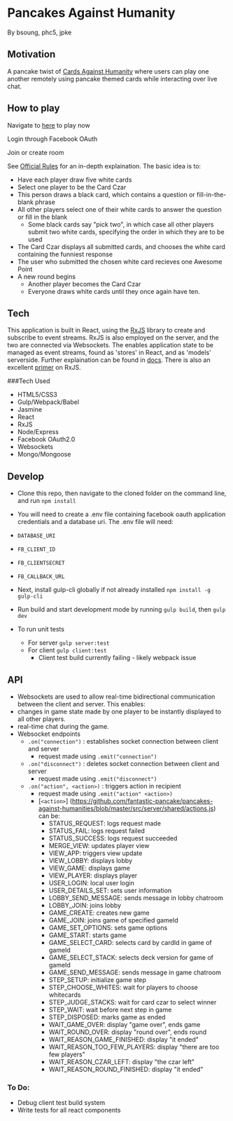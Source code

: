 # Pancakes Against Humanity
By bsoung, phc5, jpke

## Motivation
A pancake twist of [Cards Against Humanity](https://www.cardsagainsthumanity.com/) where users can play one another remotely using pancake themed cards while interacting over live chat.

## How to play
Navigate to [here](http://pah-cah.herokuapp.com) to play now

Login through Facebook OAuth

Join or create room

See [Official Rules](http://s3.amazonaws.com/cah/CAH_Rules.pdf) for an in-depth explaination. The basic idea is to:
- Have each player draw five white cards
- Select one player to be the Card Czar
- This person draws a black card, which contains a question or fill-in-the-blank phrase
- All other players select one of their white cards to answer the question or fill in the blank
  - Some black cards say "pick two", in which case all other players submit two white cards, specifying the order in which they are to be used
- The Card Czar displays all submitted cards, and chooses the white card containing the funniest response
- The user who submitted the chosen white card recieves one Awesome Point
- A new round begins
  - Another player becomes the Card Czar
  - Everyone draws white cards until they once again have ten.

## Tech
This application is built in React, using the [RxJS](https://github.com/Reactive-Extensions/RxJS) library to create and subscribe to event streams. RxJS is also employed on the server, and the two are connected via Websockets. The enables application state to be managed as event streams, found as 'stores' in React, and as 'models' serverside. Further explaination can be found in [docs](https://github.com/fantastic-pancake/pancakes-against-humanities/tree/master/docs). There is also an excellent [primer](https://gist.github.com/staltz/868e7e9bc2a7b8c1f754) on RxJS.

###Tech Used
- HTML5/CSS3
- Gulp/Webpack/Babel
- Jasmine
- React
- RxJS
- Node/Express
- Facebook OAuth2.0
- Websockets
- Mongo/Mongoose

## Develop
- Clone this repo, then navigate to the cloned folder on the command line, and run
  ```npm install```

- You will need to create a .env file containing facebook oauth application credentials and a database uri. The .env file will need:
 - ``DATABASE_URI``
 - ``FB_CLIENT_ID``
 - ``FB_CLIENTSECRET``
 - ``FB_CALLBACK_URL``

- Next, install gulp-cli globally if not already installed
  ```npm install -g gulp-cli```

- Run build and start development mode by running
  ```gulp build```, then
  ```gulp dev```

- To run unit tests
  - For server
    ```gulp server:test```
  - For client
    ```gulp client:test```
    - Client test build currently failing - likely webpack issue


## API
- Websockets are used to allow real-time bidirectional communication between the client and server. This enables:
 - changes in game state made by one player to be instantly displayed to all other players.
 - real-time chat during the game.
- Websocket endpoints
  - `.on("connection")` : establishes socket connection between client and server
    - request made using `.emit("connection")`
  - `.on("disconnect")` : deletes socket connection between client and server
    - request made using `.emit("disconnect")`
  - `.on("action", <action>)` : triggers action in recipient
    - request made using `.emit("action" <action>)`
    - [`<action>`] (https://github.com/fantastic-pancake/pancakes-against-humanities/blob/master/src/server/shared/actions.js) can be:
      - STATUS_REQUEST: logs request made
      - STATUS_FAIL: logs request failed
      - STATUS_SUCCESS: logs request succeeded
      - MERGE_VIEW: updates player view
      - VIEW_APP: triggers view update
      - VIEW_LOBBY: displays lobby
      - VIEW_GAME: displays game
      - VIEW_PLAYER: displays player
      - USER_LOGIN: local user login
      - USER_DETAILS_SET: sets user information
      - LOBBY_SEND_MESSAGE: sends message in lobby chatroom
      - LOBBY_JOIN: joins lobby
      - GAME_CREATE: creates new game
      - GAME_JOIN: joins game of specified gameId
      - GAME_SET_OPTIONS: sets game options
      - GAME_START: starts game
      - GAME_SELECT_CARD: selects card by cardId in game of gameId
      - GAME_SELECT_STACK: selects deck version for game of gameId
      - GAME_SEND_MESSAGE: sends message in game chatroom
      - STEP_SETUP: initialize game step
      - STEP_CHOOSE_WHITES: wait for players to choose whitecards
      - STEP_JUDGE_STACKS: wait for card czar to select winner
      - STEP_WAIT: wait before next step in game
      - STEP_DISPOSED: marks game as ended
      - WAIT_GAME_OVER: display "game over", ends game
      - WAIT_ROUND_OVER: display "round over", ends round
      - WAIT_REASON_GAME_FINISHED: display "it ended"
      - WAIT_REASON_TOO_FEW_PLAYERS: display "there are too few players"
      - WAIT_REASON_CZAR_LEFT: display "the czar left"
      - WAIT_REASON_ROUND_FINISHED: display "it ended"

### To Do:
- Debug client test build system
- Write tests for all react components
